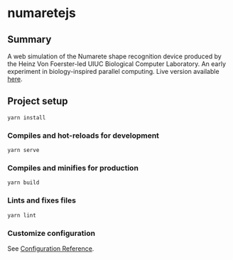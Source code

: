 # numaretejs



## Summary
A web simulation of the Numarete shape recognition device produced by the Heinz Von Foerster-led UIUC Biological Computer Laboratory. An early experiment in biology-inspired parallel computing. Live version available [here](cmessner.me/numarete).


## Project setup
```
yarn install
```

### Compiles and hot-reloads for development
```
yarn serve
```

### Compiles and minifies for production
```
yarn build
```

### Lints and fixes files
```
yarn lint
```

### Customize configuration
See [Configuration Reference](https://cli.vuejs.org/config/).

